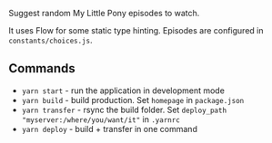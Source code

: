 Suggest random My Little Pony episodes to watch.

It uses Flow for some static type hinting.
Episodes are configured in `constants/choices.js`.

## Commands

* `yarn start` - run the application in development mode
* `yarn build` - build production. Set `homepage` in `package.json`
* `yarn transfer` - rsync the build folder. Set `deploy_path "myserver:/where/you/want/it"` in `.yarnrc`
* `yarn deploy` - build + transfer in one command

